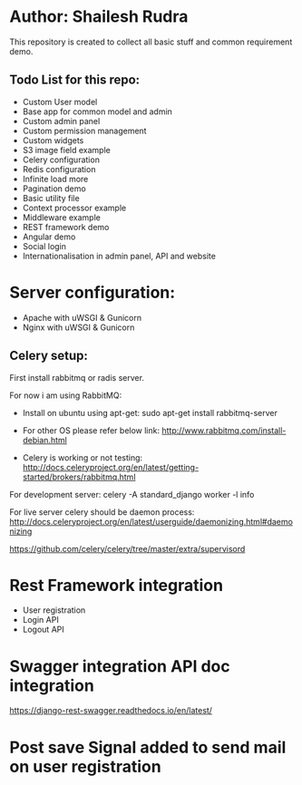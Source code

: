 # Author: Shailesh Rudra

This repository is created to collect all basic stuff and common requirement demo.

## Todo List for this repo:
* Custom User model
* Base app for common model and admin
* Custom admin panel
* Custom permission management
* Custom widgets
* S3 image field example
* Celery configuration
* Redis configuration
* Infinite load more
* Pagination demo
* Basic utility file
* Context processor example 
* Middleware example 
* REST framework demo 
* Angular demo 
* Social login 
* Internationalisation in admin panel, API and website

# Server configuration:
* Apache with uWSGI & Gunicorn
* Nginx with uWSGI & Gunicorn


## Celery setup: 

First install rabbitmq or radis server. 

For now i am using RabbitMQ:

* Install on ubuntu using apt-get:
sudo apt-get install rabbitmq-server

* For other OS please refer below link:
http://www.rabbitmq.com/install-debian.html

* Celery is working or not testing:
http://docs.celeryproject.org/en/latest/getting-started/brokers/rabbitmq.html

For development server:
celery -A standard_django worker -l info

For live server celery should be daemon process:
http://docs.celeryproject.org/en/latest/userguide/daemonizing.html#daemonizing

https://github.com/celery/celery/tree/master/extra/supervisord


# Rest Framework integration

* User registration
* Login API
* Logout API

# Swagger integration API doc integration 
https://django-rest-swagger.readthedocs.io/en/latest/

# Post save Signal added to send mail on user registration